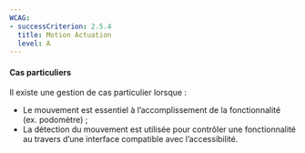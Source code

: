 ```yaml
---
WCAG: 
- successCriterion: 2.5.4
  title: Motion Actuation
  level: A
---
```


#### Cas particuliers

Il existe une gestion de cas particulier lorsque :
* Le mouvement est essentiel à l’accomplissement de la fonctionnalité (ex. podomètre) ;
* La détection du mouvement est utilisée pour contrôler une fonctionnalité au travers d’une interface compatible avec l’accessibilité.